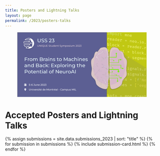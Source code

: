```yaml
---
title: Posters and Lightning Talks
layout: page
permalink: /2023/posters-talks
---
```


<section class="hero is-primary">
  <div class="hero-body">
    <figure class="image is-5by2">
      <img src="/assets/img/USS2023/banner.png" alt="USS 2023">
    </figure>
  </div>
</section>

# Accepted Posters and Lightning Talks

{% assign submissions = site.data.submissions_2023 | sort: "title" %}
{% for submission in submissions %}
  {% include submission-card.html %}
{% endfor %}
